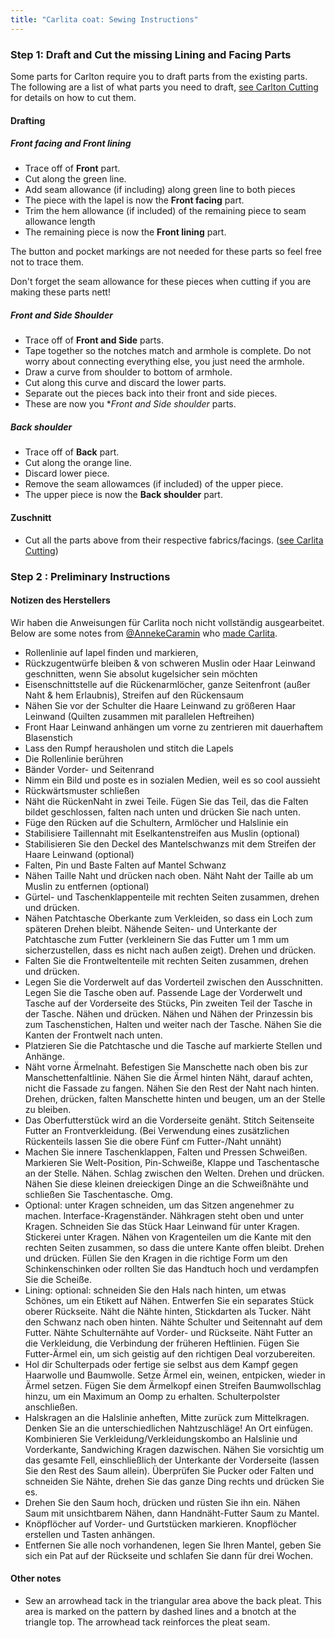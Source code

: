 ```yaml
---
title: "Carlita coat: Sewing Instructions"
---
```


### Step 1: Draft and Cut the missing Lining and Facing Parts

Some parts for Carlton require you to draft parts from the existing parts. The following are a list of what parts you need to draft, [see Carlton Cutting](/docs/patterns/carlton/cutting/) for details on how to cut them.

#### Drafting

##### Front facing and Front lining

- Trace off of **Front** part.
- Cut along the green line.
- Add seam allowance (if including) along green line to both pieces
- The piece with the lapel is now the **Front facing** part.
- Trim the hem allowance (if included) of the remaining piece to seam allowance length
- The remaining piece is now the **Front lining** part.

<Note>

The button and pocket markings are not needed for these parts so feel free not to trace them.

</Note>

<Warning>

Don't forget the seam allowance for these pieces when cutting if you are making these parts nett!

</Warning>

##### Front and Side Shoulder

- Trace off of **Front and Side** parts.
- Tape together so the notches match and armhole is complete. Do not worry about connecting everything else, you just need the armhole.
- Draw a curve from shoulder to bottom of armhole.
- Cut along this curve and discard the lower parts.
- Separate out the pieces back into their front and side pieces.
- These are now you \*_Front and Side shoulder_ parts.

##### Back shoulder

- Trace off of **Back** part.
- Cut along the orange line.
- Discard lower piece.
- Remove the seam allowamces (if included) of the upper piece.
- The upper piece is now the **Back shoulder** part.

#### Zuschnitt

- Cut all the parts above from their respective fabrics/facings. ([see Carlita Cutting](/docs/patterns/carlita/cutting/))

### Step 2 : Preliminary Instructions

#### Notizen des Herstellers

<Warning>

Wir haben die Anweisungen für Carlita noch nicht vollständig ausgearbeitet.
Below are some notes from [@AnnekeCaramin](/users/AnnekeCaramin) who
[made Carlita](http://www.annekecaramin.com/2018/02/this-is-one-of-those-origin-superhero.html).

</Warning>

- Rollenlinie auf lapel finden und markieren,
- Rückzugentwürfe bleiben & von schweren Muslin oder Haar Leinwand geschnitten, wenn Sie absolut kugelsicher sein möchten
- Eisenschnittstelle auf die Rückenarmlöcher, ganze Seitenfront (außer Naht & hem Erlaubnis), Streifen auf den Rückensaum
- Nähen Sie vor der Schulter die Haare Leinwand zu größeren Haar Leinwand (Quilten zusammen mit parallelen Heftreihen)
- Front Haar Leinwand anhängen um vorne zu zentrieren mit dauerhaftem Blasenstich
- Lass den Rumpf herausholen und stitch die Lapels
- Die Rollenlinie berühren
- Bänder Vorder- und Seitenrand
- Nimm ein Bild und poste es in sozialen Medien, weil es so cool aussieht
- Rückwärtsmuster schließen
- Näht die RückenNaht in zwei Teile. Fügen Sie das Teil, das die Falten bildet geschlossen, falten nach unten und drücken Sie nach unten.
- Füge den Rücken auf die Schultern, Armlöcher und Halslinie ein
- Stabilisiere Taillennaht mit Eselkantenstreifen aus Muslin (optional)
- Stabilisieren Sie den Deckel des Mantelschwanzs mit dem Streifen der Haare Leinwand (optional)
- Falten, Pin und Baste Falten auf Mantel Schwanz
- Nähen Taille Naht und drücken nach oben. Näht Naht der Taille ab um Muslin zu entfernen (optional)
- Gürtel- und Taschenklappenteile mit rechten Seiten zusammen, drehen und drücken.
- Nähen Patchtasche Oberkante zum Verkleiden, so dass ein Loch zum späteren Drehen bleibt. Nähende Seiten- und Unterkante der Patchtasche zum Futter (verkleinern Sie das Futter um 1 mm um sicherzustellen, dass es nicht nach außen zeigt). Drehen und drücken.
- Falten Sie die Frontweltenteile mit rechten Seiten zusammen, drehen und drücken.
- Legen Sie die Vorderwelt auf das Vorderteil zwischen den Ausschnitten. Legen Sie die Tasche oben auf. Passende Lage der Vorderwelt und Tasche auf der Vorderseite des Stücks, Pin zweiten Teil der Tasche in der Tasche. Nähen und drücken. Nähen und Nähen der Prinzessin bis zum Taschenstichen, Halten und weiter nach der Tasche. Nähen Sie die Kanten der Frontwelt nach unten.
- Platzieren Sie die Patchtasche und die Tasche auf markierte Stellen und Anhänge.
- Näht vorne Ärmelnaht. Befestigen Sie Manschette nach oben bis zur Manschettenfaltlinie. Nähen Sie die Ärmel hinten Näht, darauf achten, nicht die Fassade zu fangen. Nähen Sie den Rest der Naht nach hinten. Drehen, drücken, falten Manschette hinten und beugen, um an der Stelle zu bleiben.
- Das Oberfutterstück wird an die Vorderseite genäht. Stitch Seitenseite Futter an Frontverkleidung. (Bei Verwendung eines zusätzlichen Rückenteils lassen Sie die obere Fünf cm Futter-/Naht unnäht)
- Machen Sie innere Taschenklappen, Falten und Pressen Schweißen. Markieren Sie Welt-Position, Pin-Schweiße, Klappe und Taschentasche an der Stelle. Nähen. Schlag zwischen den Welten. Drehen und drücken. Nähen Sie diese kleinen dreieckigen Dinge an die Schweißnähte und schließen Sie Taschentasche. Omg.
- Optional: unter Kragen schneiden, um das Sitzen angenehmer zu machen. Interface-Kragenständer. Nähkragen steht oben und unter Kragen. Schneiden Sie das Stück Haar Leinwand für unter Kragen. Stickerei unter Kragen. Nähen von Kragenteilen um die Kante mit den rechten Seiten zusammen, so dass die untere Kante offen bleibt. Drehen und drücken. Füllen Sie den Kragen in die richtige Form um den Schinkenschinken oder rollten Sie das Handtuch hoch und verdampfen Sie die Scheiße.
- Lining: optional: schneiden Sie den Hals nach hinten, um etwas Schönes, um ein Etikett auf Nähen. Entwerfen Sie ein separates Stück oberer Rückseite. Näht die Nähte hinten, Stickdarten als Tucker. Näht den Schwanz nach oben hinten. Nähte Schulter und Seitennaht auf dem Futter. Nähte Schulternähte auf Vorder- und Rückseite. Näht Futter an die Verkleidung, die Verbindung der früheren Heftlinien. Fügen Sie Futter-Ärmel ein, um sich geistig auf den richtigen Deal vorzubereiten.
- Hol dir Schulterpads oder fertige sie selbst aus dem Kampf gegen Haarwolle und Baumwolle. Setze Ärmel ein, weinen, entpicken, wieder in Ärmel setzen. Fügen Sie dem Ärmelkopf einen Streifen Baumwollschlag hinzu, um ein Maximum an Oomp zu erhalten. Schulterpolster anschließen.
- Halskragen an die Halslinie anheften, Mitte zurück zum Mittelkragen. Denken Sie an die unterschiedlichen Nahtzuschläge! An Ort einfügen. Kombinieren Sie Verkleidung/Verkleidungskombo an Halslinie und Vorderkante, Sandwiching Kragen dazwischen. Nähen Sie vorsichtig um das gesamte Fell, einschließlich der Unterkante der Vorderseite (lassen Sie den Rest des Saum allein). Überprüfen Sie Pucker oder Falten und schneiden Sie Nähte, drehen Sie das ganze Ding rechts und drücken Sie es.
- Drehen Sie den Saum hoch, drücken und rüsten Sie ihn ein. Nähen Saum mit unsichtbarem Nähen, dann Handnäht-Futter Saum zu Mantel.
- Knöpflöcher auf Vorder- und Gurtstücken markieren. Knopflöcher erstellen und Tasten anhängen.
- Entfernen Sie alle noch vorhandenen, legen Sie Ihren Mantel, geben Sie sich ein Pat auf der Rückseite und schlafen Sie dann für drei Wochen.


#### Other notes

- Sew an arrowhead tack in the triangular area above the back pleat. This area is marked on the pattern by dashed lines and a bnotch at the triangle top. The arrowhead tack reinforces the pleat seam.
